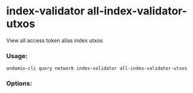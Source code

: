 # index-validator all-index-validator-utxos
View all access token alias index utxos

### Usage:
```
andamio-cli query network index-validator all-index-validator-utxos

```

### Options:
```

```

